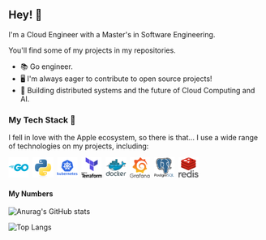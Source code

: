 ## Hey! 👋

I'm a Cloud Engineer with a Master's in Software Engineering.

You'll find some of my projects in my repositories.

- 📚 Go engineer.
- 🖥️ I'm always eager to contribute to open source projects!
- 🔨 Building distributed systems and the future of Cloud Computing and AI.

### My Tech Stack 🤖

I fell in love with the Apple ecosystem, so there is that...
I use a wide range of technologies on my projects, including:

<div>
  <img src="https://github.com/devicons/devicon/blob/master/icons/go/go-original-wordmark.svg" title="Go" alt="Go" width="40" height="40"/>&nbsp;
  <img src="https://github.com/devicons/devicon/blob/master/icons/python/python-original.svg" title="Python" alt="Python" width="40" height="40"/>&nbsp;
  <img src="https://github.com/devicons/devicon/blob/master/icons/kubernetes/kubernetes-plain-wordmark.svg" title="Kubernetes" alt="Kubernetes" width="40" height="40"/>&nbsp;
  <img src="https://github.com/devicons/devicon/blob/master/icons/terraform/terraform-original-wordmark.svg" title="Terraform" alt="Terraform" width="40" height="40"/>&nbsp;
  <img src="https://github.com/devicons/devicon/blob/master/icons/docker/docker-original-wordmark.svg" title="Docker" alt="Docker" width="40" height="40"/>&nbsp;
  <img src="https://github.com/devicons/devicon/blob/master/icons/grafana/grafana-original-wordmark.svg" title="Grafana" alt="Grafana" width="40" height="40"/>&nbsp;
  <img src="https://github.com/devicons/devicon/blob/master/icons/postgresql/postgresql-original-wordmark.svg" title="Postgresql" alt="Postgresql" width="40" height="40"/>&nbsp;
  <img src="https://github.com/devicons/devicon/blob/master/icons/redis/redis-original-wordmark.svg" title="Redis" alt="Redis" width="40" height="40"/>&nbsp;

</div>

#### My Numbers

![Anurag's GitHub stats](https://github-readme-stats.vercel.app/api?username=cloud-j-luna&show_icons=true&bg_color=30,2b5876,4e4376&title_color=fff&text_color=fff&icon_color=fff)

![Top Langs](https://github-readme-stats.vercel.app/api/top-langs/?username=cloud-j-luna&layout=compact&theme=vision-friendly-dark&bg_color=30,2b5876,4e4376&title_color=fff)
